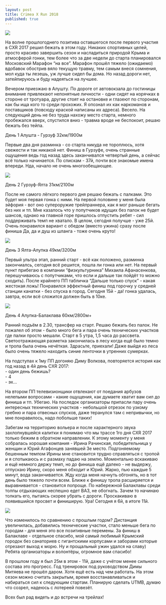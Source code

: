 ```yaml
---
layout: post
title: Crimea X Run 2018
published: true
---
```


![]({{site.baseurl}}/images/IMG_20181015_151555.jpg)

На волне прошлогоднего позитива оставшегося после первого участия в CXR 2017 решил бежать в этом году. Никаких спортивных целей, просто красиво завершить сезон и насладиться природой Крыма и атмосферой гонки, тем более что за две недели до старта планировался Московский Марафон “на все”. Марафон прошёл тяжело (ожидаемо) вдобавок обострив вяло текущую травму, тем самым внеся сомнения, мол куда ты лезешь, уж лучше сидел бы дома. Но назад дороги нет, затейпируюсь и буду надеяться на лучшее.

Вечером приезжаю в Алушту. По дороге от автовокзала до гостиницы внимание привлекают непонятные личности - одни сидят на корячках в стороне от тротуара, другие стоят на остановке и глазеют по сторонам, как бы ища кого то среди прохожих. Я опознал их как наркоманов и поставщиков (повсюду краской написаны их адреса). Весело. На следующий день не без труда нахожу место старта, немного пробежался вверх, спустился вниз - травма вроде не беспокоит, решаю бежать без тейпа.

День 1 Алушта - Гурзуф 32км/1900м

Первые два дня разминка - со старта никуда не тороплюсь, хотя свежести и так никакой нет. Финиш в Гурзуфе, очень странные ощущения ведь год назад здесь заканчивался четвертый день, а сейчас всё только начинается. По спискам - 37й, почти все знакомые имена впереди. Нда, начало не очень многообещающее.

![]({{site.baseurl}}/images/IMG_20181010_112842.jpg)

День 2 Гурзуф-Ялта 31км/2100м

После не самого лёгкого первого дня решаю бежать с палками. Это будет моя первая гонка с ними. На первой половине у меня была эйфория - вот оно супероружие трейлраннера, как я мог раньше бегать без них и тп. Мне казалось что у попутчиков идущих без палок не будет шансов, однако на главной горе пришлось отпустить ребят - сил поддерживать темп не хватало. В целом, сегодня получше - уже 25й. Очень понравился вариант с обедом (вместо ужина) сразу после финиша Да, да и душ из шланга - тоже очень круто!

![]({{site.baseurl}}/images/IMG_20181012_085631.jpg)

День 3 Ялта-Алупка 49км/3200м

Первый ультра этап, ранний старт - всё как положено, разминка закончиалсь, сегодня всё решится, пошла ли гонка или нет. На первый пункт прибегаю в компании “физкультурника” Михаила Афанасенкова, перешучиваюсь с попутчиками, что если и дальше так пойдёт то можно сходить). После крайнего ПП табличка “Дальше только спуск” - какая жестокая ложь! Понравился эффектный финиш под горочку у средней станции канатки - без спуска в город. Сегодня 15й - да! гонка удалась, завтра, если всё сложится должен быть в 10ке.

![]({{site.baseurl}}/images/IMG_20181012_090121.jpg)

День 4 Алупка-Балаклава 60км/2800м+

Ранний подъём в 2.30, трансфер на старт. Решаю бежать без палок. Не пожалел об этом - было много бега и пара очень технических участков где палки просто мешали.  Старт в 5 утра, 1,5 часа до рассвета. Светоотражающая разметка закончилась в лесу когда ещё было темно и тропа была очень нечёткая. Здрасьте, приехали! Даже выйдя из леса было очень тяжело находить синие ленточки в утренних сумерках.

На подступах к 1му ПП догоняю Диму Волкова, повторяется история как год назад в 4й день CXR 2017:  
\- один день бежишь?  
\- 4  
\- эх…  

На втором ПП телевизионщики отвлекают от поедания арбузов нелепыми вопросами - какие ощущения, как думаете хватит вам сил до финиша и тп. Убегаю. На последок организаторы припасли пару очень интересных технических участков - небольшой отрезок по узкому гребню и пара отвесных спусков, даже теранулся там с непривычки, но мне понравилось, надо побольше таких!

Забегам на территорию вольера и после характерного звука захлопнувшейся калитки я понимаю что мы трассе 1го дня CXR 2017 только бежим в обратном направлении. К этому моменту у меня собралась хорошая компания - Ирина Рачинская, победительница у женщин и Юрий Агафонцев занявшей 3е место. Подгоняемому бешенным темпом Ирины мне становится трудно справляться с тропой и я спотыкаюсь и с размаху падаю на землю. Моментально вскакиваю и ещё немного держу темп, но до финиша ещё далеко - не выдержу, отпускаю Ирину, скоро меня обходит и Юрий. Жарко, пью каждые 5 минут, вода заканчивается. Жду когда меня начнуть обгонять, но в тот день было тяжело почти всем. Ближе к финишу тропа расширяется и выравнивается - становится попроще. По набережной Балаклавы среди толпы отдыхающих неспешно едет ВАЗ, не обогнать. Зачем то начинаю толкать его, пытаясь скорее убрать с дороги. Проскакиваю в появившийся просвет и финиширую. Ура! Сегодня я 6й, в итоге 11й.

![]({{site.baseurl}}/images/IMG_20181012_102606.jpg)

Что изменилось по сравнению с прошлым годом? Дистанция увеличилась, добавились технические участки, стало меньше бега по городам - для меня это все позитивные перемены. За финиш в Балаклаве - отдельное спасибо, мой самый любимый Крымский городок без санаториев с гигантскими корпусами и заборами которые отрезают выход к морю. Ну и прощальный ужин удался на славу) Ребята организаторы и волонтёры, огромное вам спасибо!

В прошлом году я был 25м в этом - 11й, даже с учётом менее сильного состава это прогресс. Год тренировок под руководством Димы Митяева не прошёл даром. Хотя ещё есть над чем работать. На этом сезон можно считать закрытым, время восстанавливаться и набираться сил к следующим стартам. Планирую сделать UTMB, думаю что созрел,  надеюсь с лотереей повезёт. 

Всех был рад видеть и до встречи на трейлах!
